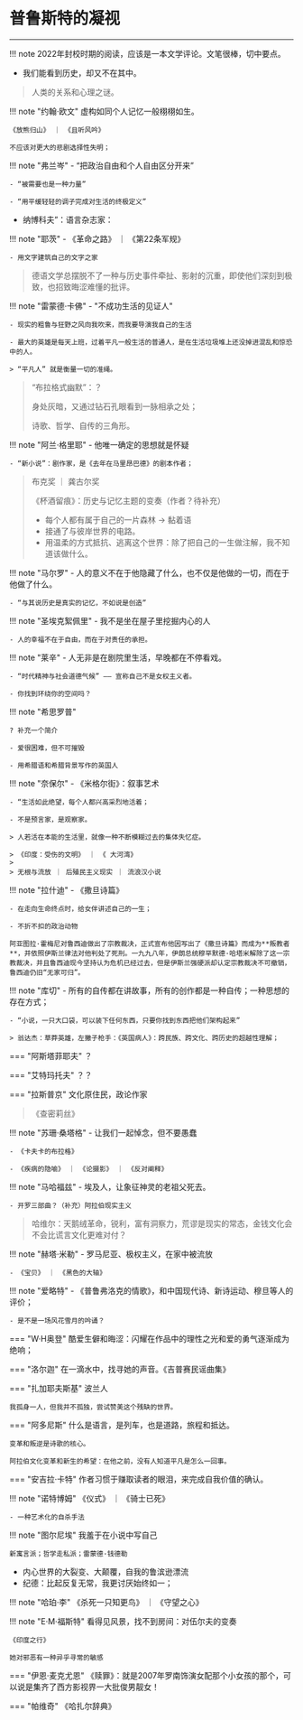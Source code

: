 # 普鲁斯特的凝视

-----


!!! note 
    2022年封校时期的阅读，应该是一本文学评论。文笔很棒，切中要点。



- 我们能看到历史，却又不在其中。
>  人类的关系和心理之谜。

!!! note "约翰·欧文"
    虚构如同个人记忆一般栩栩如生。
    
    《放熊归山》 ｜ 《且听风吟》

    不应该对更大的悲剧选择性失明；

!!! note "弗兰岑"
    - “把政治自由和个人自由区分开来”
     
    - “被需要也是一种力量”
     
    - “用平缓轻轻的调子完成对生活的终极定义”


- 纳博科夫”：语言杂志家：

!!! note "耶茨"
    - 《革命之路》 ｜ 《第22条军规》

    - 用文字建筑自己的文字之家

> 德语文学总摆脱不了一种与历史事件牵扯、影射的沉重，即使他们深刻到极致，也招致晦涩难懂的批评。

!!! note "雷蒙德·卡佛"
    - "不成功生活的见证人"

    - 现实的粗鲁与狂野之风向我吹来，而我要导演我自己的生活

    - 最大的英雄是每天上班，过着平凡一般生活的普通人，是在生活垃圾堆上还没掉进混乱和惊恐中的人。

    > “平凡人” 就是衡量一切的准绳。


> “布拉格式幽默”：？
>
> 身处灰暗，又通过钻石孔眼看到一脉相承之处；
>
> 诗歌、哲学、自传的三角形。


!!! note "阿兰·格里耶"
    - 他唯一确定的思想就是怀疑

    - “新小说”：剧作家，是《去年在马里昂巴德》的剧本作者；

> 布克奖 ｜ 龚古尔奖 
>
> 《杯酒留痕》：历史与记忆主题的变奏（作者？待补充）
>
> - 每个人都有属于自己的一片森林 ->  黏着语
> - 接通了与彼岸世界的电路。
> - 用温柔的方式抵抗、逃离这个世界：除了把自己的一生做注解，我不知道该做什么。

!!! note "马尔罗"
    - 人的意义不在于他隐藏了什么，也不仅是他做的一切，而在于他做了什么。

    - “与其说历史是真实的记忆，不如说是创造”
  
!!! note "圣埃克絮佩里"
    - 我不是坐在屋子里挖掘内心的人

    - 人的幸福不在于自由，而在于对责任的承担。

!!! note "莱辛"
    - 人无非是在剧院里生活，早晚都在不停看戏。

    - “时代精神与社会道德气候” —— 宣称自己不是女权主义者。

    - 你找到环绕你的空间吗？


!!! note "希思罗普"
    
    ? 补充一个简介

    - 爱很困难，但不可摧毁

    - 用希腊语和希腊背景写作的英国人


!!! note "奈保尔"
    - 《米格尔街》：叙事艺术

    - “生活如此绝望，每个人都兴高采烈地活着；

    - 不是预言家，是观察家。

    > 人若活在本能的生活里，就像一种不断模糊过去的集体失忆症。

    > 《印度：受伤的文明》 ｜ 《 大河湾》 
    > 
    > 无根与流放 ｜ 后殖民主义现实 ｜ 流浪汉小说


!!! note "拉什迪"
    - 《撒旦诗篇》

    - 在走向生命终点时，给女伴讲述自己的一生；

    - 不折不扣的政治动物

    阿亚图拉·霍梅尼对鲁西迪做出了宗教裁决，正式宣布他因写出了《撒旦诗篇》而成为**叛教者**，并依照伊斯兰律法对他判处了死刑。一九九八年，伊朗总统穆罕默德·哈塔米解除了这一宗教裁决，并且鲁西迪现今坚持认为危机已经过去，但是伊斯兰强硬派却认定宗教裁决不可撤销，鲁西迪仍旧“无家可归”。



!!! note "库切"
    - 所有的自传都在讲故事，所有的创作都是一种自传；一种思想的存在方式；


    - “小说，一只大口袋，可以装下任何东西，只要你找到东西把他们架构起来”

    > 翁达杰：草莽英雄，左撇子枪手：《英国病人》：跨民族、跨文化、跨历史的超越性理解；

=== "阿斯塔菲耶夫"
    ？

=== "艾特玛托夫"
    ？？

=== "拉斯普京"
    文化原住民，政论作家

> 《查密莉丝》

!!! note "苏珊·桑塔格"
    - 让我们一起悼念，但不要愚蠢

    - 《卡夫卡的布拉格》

    - 《疾病的隐喻》 ｜ 《论摄影》 ｜ 《反对阐释》


!!! note "马哈福兹"
    - 埃及人，让象征神灵的老祖父死去。

    - 开罗三部曲？（补充）阿拉伯现实主义


> 哈维尔：天鹅绒革命，锐利，富有洞察力，荒谬是现实的常态，金钱文化会不会比谎言文化更难对付？

!!! note "赫塔·米勒"
    - 罗马尼亚、极权主义，在家中被流放

    - 《宝贝》 ｜ 《黑色的大轴》


!!! note "爱略特"
    - 《普鲁弗洛克的情歌》，和中国现代诗、新诗运动、穆旦等人的评价；

    - 是不是一场风花雪月的吟诵？


=== "W·H奥登"
    酷爱生僻和晦涩：闪耀在作品中的理性之光和爱的勇气逐渐成为绝响；

=== "洛尔迦"
    在一滴水中，找寻她的声音。《吉普赛民谣曲集》

=== "扎加耶夫斯基"
    波兰人 

    我孤身一人，但我并不孤独，尝试赞美这个残缺的世界。

=== "阿多尼斯"
    什么是语言，是列车，也是道路，旅程和抵达。

    变革和叛逆是诗歌的核心。

    阿拉伯文化变革和新生的希望：在他之前，没有人知道平凡是怎么一回事。


=== "安吉拉·卡特"
    作者习惯于赚取读者的眼泪，来完成自我价值的确认。


!!! note "诺特博姆"
    《仪式》 ｜ 《骑士已死》

    - 一种艺术化的自杀手法

!!! note "图尔尼埃"
    我羞于在小说中写自己

    新寓言派；哲学走私派；雷蒙德·钱德勒

- 内心世界的大裂变、大颠覆，自我的鲁滨逊漂流
- 纪德：比起反复无常，我更讨厌始终如一；


!!! note "哈珀·李"
    《杀死一只知更鸟》 ｜ 《守望之心》

!!! note "E·M·福斯特"
    看得见风景，找不到房间：对伍尔夫的变奏

    《印度之行》

    她对邪恶有一种异乎寻常的敏感


=== "伊恩·麦克尤恩"
    《赎罪》：就是2007年罗南饰演女配那个小女孩的那个，可以说是集齐了西方影视界一大批俊男靓女！

=== "帕维奇"
    《哈扎尔辞典》